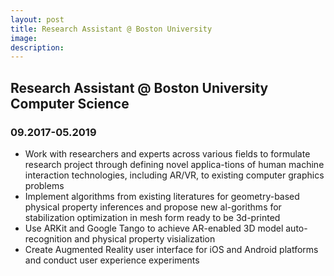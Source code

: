 ```yaml
---
layout: post
title: Research Assistant @ Boston University
image: 
description: 
---
```



## Research Assistant @ Boston University Computer Science

### 09.2017-05.2019

* Work with researchers and experts across various fields to formulate research project through defining novel applica-tions of human machine interaction technologies, including AR/VR, to existing computer graphics problems
* Implement algorithms from existing literatures for geometry-based physical property inferences and propose new al-gorithms for stabilization optimization in mesh form ready to be 3d-printed
* Use ARKit and Google Tango to achieve AR-enabled 3D model auto-recognition and physical property visialization
* Create Augmented Reality user interface for iOS and Android platforms and conduct user experience experiments




